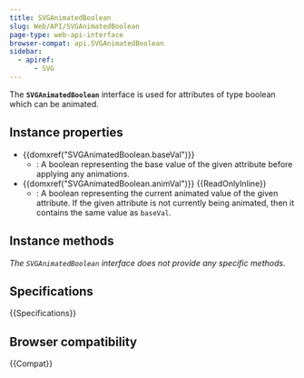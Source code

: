 ```yaml
---
title: SVGAnimatedBoolean
slug: Web/API/SVGAnimatedBoolean
page-type: web-api-interface
browser-compat: api.SVGAnimatedBoolean
sidebar:
  - apiref:
      - SVG
---
```


The **`SVGAnimatedBoolean`** interface is used for attributes of type boolean which can be animated.

## Instance properties

- {{domxref("SVGAnimatedBoolean.baseVal")}}
  - : A boolean representing the base value of the given attribute before applying any animations.
- {{domxref("SVGAnimatedBoolean.animVal")}} {{ReadOnlyInline}}
  - : A boolean representing the current animated value of the given attribute. If the given attribute is not currently being animated, then it contains the same value as `baseVal`.

## Instance methods

_The `SVGAnimatedBoolean` interface does not provide any specific methods._

## Specifications

{{Specifications}}

## Browser compatibility

{{Compat}}
